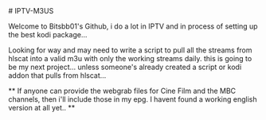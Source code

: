 <div class="text-white bg-blue mb-2">
# IPTV-M3US

Welcome to Bitsbb01's Github, i do a lot in IPTV and in process of setting up the best kodi package...


Looking for way and may need to write a script to pull all the streams from hlscat into a valid m3u with only the working streams daily. this is going to be my next project... unless someone's already created a script or kodi addon that pulls from hlscat... 



** If anyone can provide the webgrab files for Cine Film and the MBC channels, then i'll include those in my epg. I havent found a working english version at all yet.. **



</div>
